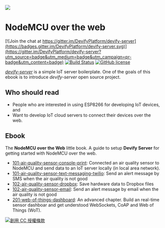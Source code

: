 ![](http://res.cloudinary.com/jollen/image/upload/h_110/v1455862763/devify-logo_rh63vl.png)

# NodeMCU over the web

[![Join the chat at https://gitter.im/DevifyPlatform/devify-server](https://badges.gitter.im/DevifyPlatform/devify-server.svg)](https://gitter.im/DevifyPlatform/devify-server?utm_source=badge&utm_medium=badge&utm_campaign=pr-badge&utm_content=badge)
[![Build Status](https://travis-ci.org/DevifyPlatform/devify-server.svg?branch=master)](https://travis-ci.org/DevifyPlatform/devify-server)
[![GitHub license](https://img.shields.io/github/license/DevifyPlatform/devify-server.svg)](https://github.com/DevifyPlatform/devify-server)

[*devify-server*](https://github.com/DevifyPlatform/devify-server) is a simple IoT server boilerplate. One of the goals of this ebook is to introduce *devify-server* open source project.

## Who should read

* People who are interested in using ESP8266 for developing IoT devices, and
* Want to develop IoT cloud servers to connect their devices over the web.

## Ebook

The **NodeMCU over the Web** little book. A guide to setup **Devify Server** for getting started with NodeMCU over the web.

* [101-air-quality-sensor-console-print](101-air-quality-sensor-console-print): Connected an air quality sensor to NodeMCU and send data to an IoT server locally (in local area network).
* [101-air-quality-sensor-text-messaging-twilio](101-air-quality-sensor-text-messaging-twilio): Send an alert message by SMS when the air quality is not good
* [102-air-quality-sensor-dropbox](102-air-quality-sensor-dropbox): Save hardware data to Dropbox files
* [102-air-quality-sensor-email](102-air-quality-sensor-email): Send an alert message by email when the air quality is not good
* [201-web-of-things-dashboard](201-web-of-things-dashboard): An advanced chapter. Build an real-time sensor dashboar and get understood WebSockets, CoAP and Web of Things (WoT).

<a rel="license" href="http://creativecommons.org/licenses/by/4.0/"><img alt="創用 CC 授權條款" style="border-width:0" src="https://i.creativecommons.org/l/by/4.0/88x31.png" /></a>
